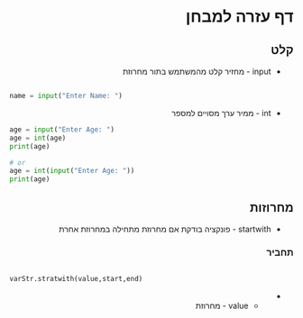 <div dir="rtl">

# דף עזרה למבחן
## קלט
* input - מחזיר קלט מהמשתמש בתור מחרוזת

<div dir="ltr">

```python

name = input("Enter Name: ")
```
</div>

* int - ממיר ערך מסויים למספר
<div dir="ltr">

```python
age = input("Enter Age: ")
age = int(age)
print(age)

# or
age = int(input("Enter Age: "))
print(age)
```

</div>

## מחרוזות
* startwith - פונקציה בודקת אם מחרוזת מתחילה במחרוזת אחרת
### תחביר

<div dir="ltr">

```python

varStr.stratwith(value,start,end)

```
</div>

* * value - מחרוזת

</div><!-- rtl -->
